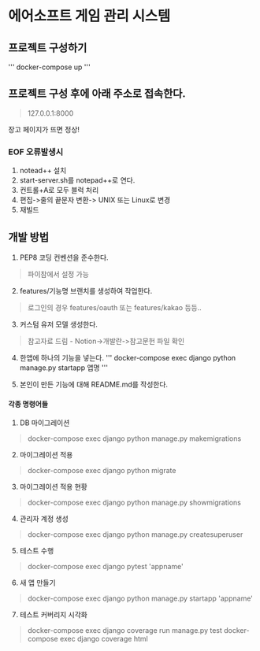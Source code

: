 # 에어소프트 게임 관리 시스템

## 프로젝트 구성하기
'''
docker-compose up
'''


## 프로젝트 구성 후에 아래 주소로 접속한다.
> 127.0.0.1:8000

장고 페이지가 뜨면 정상!


### EOF 오류발생시
1. notead++ 설치
2. start-server.sh를 notepad++로 연다.
3. 컨트롤+A로 모두 블럭 처리
4. 편집->줄의 끝문자 변환-> UNIX 또는 Linux로 변경
5. 재빌드


## 개발 방법
1. PEP8 코딩 컨벤션을 준수한다. 
> 파이참에서 설정 가능

2. features/기능명 브랜치를 생성하여 작업한다.
> 로그인의 경우 features/oauth 또는 features/kakao 등등..

3. 커스텀 유저 모델 생성한다.
> 참고자료 드림 - Notion->개발란->참고문헌 파일 확인

4. 한앱에 하나의 기능을 넣는다.
'''
docker-compose exec django python manage.py startapp 앱명
'''

5. 본인이 만든 기능에 대해 README.md를 작성한다.



#### 각종 명령어들
1. DB 마이그레이션
> docker-compose exec django python manage.py makemigrations <app-name>

2. 마이그레이션 적용
> docker-compose exec django python migrate <app-name>

3. 마이그레이션 적용 현황
> docker-compose exec django python manage.py showmigrations <app-name>

4. 관리자 계정 생성
> docker-compose exec django python manage.py createsuperuser

5. 테스트 수행
> docker-compose exec django pytest 'appname'

6. 새 앱 만들기
> docker-compose exec django python manage.py startapp 'appname'

7. 테스트 커버리지 시각화
> docker-compose exec django coverage run manage.py test
> docker-compose exec django coverage html
